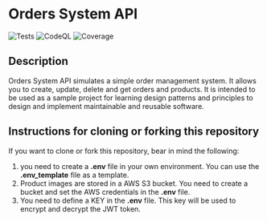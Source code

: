 # Orders System API

![Tests](https://github.com/jahlon/orders-system/actions/workflows/test-and-lint.yml/badge.svg)
![CodeQL](https://github.com/jahlon/orders-system/action/workflows/codeql-analysis.yml/badge.svg)
![Coverage](https://jahlon.github.io/orders-system/coverage.svg)

## Description
Orders System API simulates a simple order management system. 
It allows you to create, update, delete and get orders and products.
It is intended to be used as a sample project for learning design patterns and principles to
design and implement maintainable and reusable software.

## Instructions for cloning or forking this repository
If you want to clone or fork this repository, bear in mind the following:

1. you need to create a **.env** file in your own environment. You can use 
the **.env_template** file as a template.
2. Product images are stored in a AWS S3 bucket. You need to create a bucket and
set the AWS credentials in the **.env** file.
3. You need to define a KEY in the **.env** file. This key will be used to encrypt
and decrypt the JWT token.